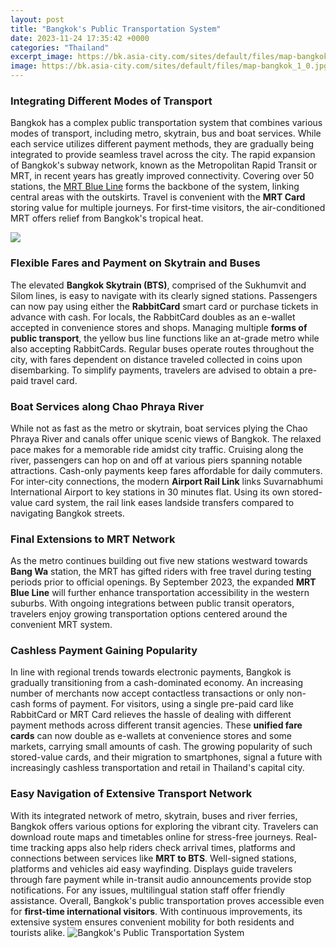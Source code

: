 ```yaml
---
layout: post
title: "Bangkok's Public Transportation System"
date: 2023-11-24 17:35:42 +0000
categories: "Thailand"
excerpt_image: https://bk.asia-city.com/sites/default/files/map-bangkok_1_0.jpg
image: https://bk.asia-city.com/sites/default/files/map-bangkok_1_0.jpg
---
```


### Integrating Different Modes of Transport
Bangkok has a complex public transportation system that combines various modes of transport, including metro, skytrain, bus and boat services. While each service utilizes different payment methods, they are gradually being integrated to provide seamless travel across the city. 
The rapid expansion of Bangkok's subway network, known as the Metropolitan Rapid Transit or MRT, in recent years has greatly improved connectivity. Covering over 50 stations, the [MRT Blue Line](https://setit.github.io/2024-01-07-cara-terjangkau-untuk-berwisata-di-oman/) forms the backbone of the system, linking central areas with the outskirts. Travel is convenient with the **MRT Card** storing value for multiple journeys. For first-time visitors, the air-conditioned MRT offers relief from Bangkok's tropical heat.

![](http://asia-city.com/newsletters/bk/images/map-eng.1.jpg)
### Flexible Fares and Payment on Skytrain and Buses
The elevated **Bangkok Skytrain (BTS)**, comprised of the Sukhumvit and Silom lines, is easy to navigate with its clearly signed stations. Passengers can now pay using either the **RabbitCard** smart card or purchase tickets in advance with cash. For locals, the RabbitCard doubles as an e-wallet accepted in convenience stores and shops. 
Managing multiple **forms of public transport**, the yellow bus line functions like an at-grade metro while also accepting RabbitCards. Regular buses operate routes throughout the city, with fares dependent on distance traveled collected in coins upon disembarking. To simplify payments, travelers are advised to obtain a pre-paid travel card.
### Boat Services along Chao Phraya River 
While not as fast as the metro or skytrain, boat services plying the Chao Phraya River and canals offer unique scenic views of Bangkok. The relaxed pace makes for a memorable ride amidst city traffic. Cruising along the river, passengers can hop on and off at various piers spanning notable attractions. Cash-only payments keep fares affordable for daily commuters.  
For inter-city connections, the modern **Airport Rail Link** links Suvarnabhumi International Airport to key stations in 30 minutes flat. Using its own stored-value card system, the rail link eases landside transfers compared to navigating Bangkok streets.
### Final Extensions to MRT Network
As the metro continues building out five new stations westward towards **Bang Wa** station, the MRT has gifted riders with free travel during testing periods prior to official openings. By September 2023, the expanded **MRT Blue Line** will further enhance transportation accessibility in the western suburbs. With ongoing integrations between public transit operators, travelers enjoy growing transportation options centered around the convenient MRT system.
### Cashless Payment Gaining Popularity 
In line with regional trends towards electronic payments, Bangkok is gradually transitioning from a cash-dominated economy. An increasing number of merchants now accept contactless transactions or only non-cash forms of payment. 
For visitors, using a single pre-paid card like RabbitCard or MRT Card relieves the hassle of dealing with different payment methods across different transit agencies. These **unified fare cards** can now double as e-wallets at convenience stores and some markets, carrying small amounts of cash. The growing popularity of such stored-value cards, and their migration to smartphones, signal a future with increasingly cashless transportation and retail in Thailand's capital city.
### Easy Navigation of Extensive Transport Network
With its integrated network of metro, skytrain, buses and river ferries, Bangkok offers various options for exploring the vibrant city. Travelers can download route maps and timetables online for stress-free journeys. Real-time tracking apps also help riders check arrival times, platforms and connections between services like **MRT to BTS**. 
Well-signed stations, platforms and vehicles aid easy wayfinding. Displays guide travelers through fare payment while in-transit audio announcements provide stop notifications. For any issues, multilingual station staff offer friendly assistance. Overall, Bangkok's public transportation proves accessible even for **first-time international visitors**. With continuous improvements, its extensive system ensures convenient mobility for both residents and tourists alike.
![Bangkok's Public Transportation System](https://bk.asia-city.com/sites/default/files/map-bangkok_1_0.jpg)